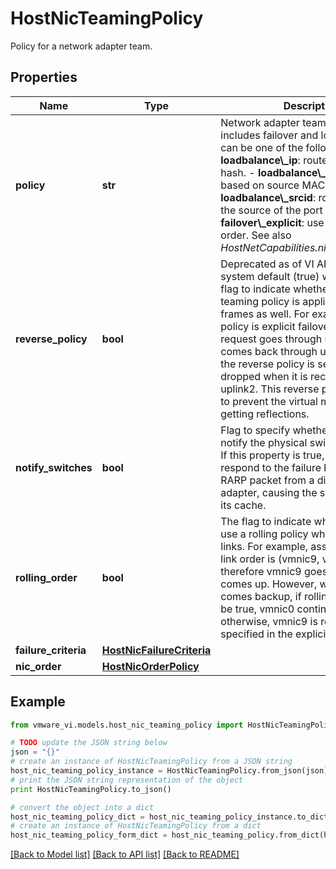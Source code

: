 # HostNicTeamingPolicy

Policy for a network adapter team. 

## Properties
Name | Type | Description | Notes
------------ | ------------- | ------------- | -------------
**policy** | **str** | Network adapter teaming policy includes failover and load balancing, It can be one of the following: - **loadbalance\\_ip**: route based on ip hash. - **loadbalance\\_srcmac**: route based on source MAC hash. - **loadbalance\\_srcid**: route based on the source of the port ID. - **failover\\_explicit**: use explicit failover order.    See also *HostNetCapabilities.nicTeamingPolicy*.  | [optional] 
**reverse_policy** | **bool** | Deprecated as of VI API 5.1, the system default (true) will be used.  The flag to indicate whether or not the teaming policy is applied to inbound frames as well.  For example, if the policy is explicit failover, a broadcast request goes through uplink1 and comes back through uplink2. Then if the reverse policy is set, the frame is dropped when it is received from uplink2. This reverse policy is useful to prevent the virtual machine from getting reflections.  | [optional] 
**notify_switches** | **bool** | Flag to specify whether or not to notify the physical switch if a link fails.  If this property is true, ESX Server will respond to the failure by sending a RARP packet from a different physical adapter, causing the switch to update its cache.  | [optional] 
**rolling_order** | **bool** | The flag to indicate whether or not to use a rolling policy when restoring links.  For example, assume the explicit link order is (vmnic9, vmnic0), therefore vmnic9 goes down, vmnic0 comes up. However, when vmnic9 comes backup, if rollingOrder is set to be true, vmnic0 continues to be used, otherwise, vmnic9 is restored as specified in the explicitly order.  | [optional] 
**failure_criteria** | [**HostNicFailureCriteria**](HostNicFailureCriteria.md) |  | [optional] 
**nic_order** | [**HostNicOrderPolicy**](HostNicOrderPolicy.md) |  | [optional] 

## Example

```python
from vmware_vi.models.host_nic_teaming_policy import HostNicTeamingPolicy

# TODO update the JSON string below
json = "{}"
# create an instance of HostNicTeamingPolicy from a JSON string
host_nic_teaming_policy_instance = HostNicTeamingPolicy.from_json(json)
# print the JSON string representation of the object
print HostNicTeamingPolicy.to_json()

# convert the object into a dict
host_nic_teaming_policy_dict = host_nic_teaming_policy_instance.to_dict()
# create an instance of HostNicTeamingPolicy from a dict
host_nic_teaming_policy_form_dict = host_nic_teaming_policy.from_dict(host_nic_teaming_policy_dict)
```
[[Back to Model list]](../README.md#documentation-for-models) [[Back to API list]](../README.md#documentation-for-api-endpoints) [[Back to README]](../README.md)


